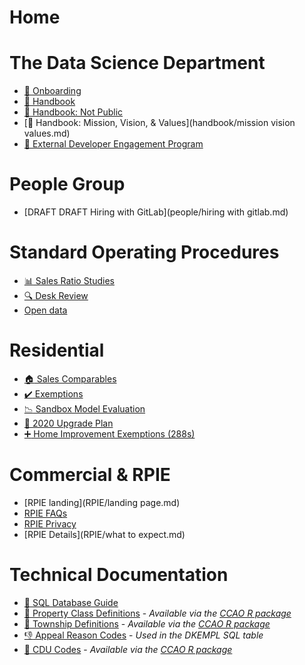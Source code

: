 # Home

# The Data Science Department

 * [:handshake: Onboarding](handbook/onboarding.md)
 * [:blue_book: Handbook](handbook/handbook.md)
 * [:blue_book: Handbook: Not Public](handbook/not-public.md)
 * [:blue_book: Handbook: Mission, Vision, & Values](handbook/mission vision values.md)
 * [:construction_worker: External Developer Engagement Program](contributing/contributing.md)

# People Group
 * [DRAFT DRAFT Hiring with GitLab](people/hiring with gitlab.md)

# Standard Operating Procedures

 * [:bar_chart: Sales Ratio Studies](sops/sales-ratio-studies.md)
 * [:mag: Desk Review](sops/desk-review.md)
 * [Open data](sops/open-data.md)

# Residential

 * [:house: Sales Comparables](residential/sales-comps.md)
 * [:heavy_check_mark: Exemptions](residential/exemptions.md)
 * [:chart_with_downwards_trend: Sandbox Model Evaluation](residential/sandbox-model-evaluation.md)
 * [:rocket: 2020 Upgrade Plan](residential/pipeline/upgrade-plan-2020.md)
 * [:heavy_plus_sign: Home Improvement Exemptions (288s)](residential/addchars.md)

# Commercial & RPIE
 * [RPIE landing](RPIE/landing page.md)
 * [RPIE FAQs](RPIE/faq.md)
 * [RPIE Privacy](RPIE/privacy.md)
 * [RPIE Details](RPIE/what to expect.md)

# Technical Documentation

 * [:file_folder: SQL Database Guide](data/sql-database-guide.md)
 * [:bank: Property Class Definitions](data/class-definitions.pdf) - *Available via the [CCAO R package](https://gitlab.com/ccao-data-science---modeling/packages/ccao)*
 * [:round_pushpin: Township Definitions](data/townships.md) - *Available via the [CCAO R package](https://gitlab.com/ccao-data-science---modeling/packages/ccao)*
 * [:thumbsdown: Appeal Reason Codes](https://prodassets.cookcountyassessor.com/s3fs-public/form_documents/reasoncodes.pdf) - *Used in the DKEMPL SQL table*
 * [:construction: CDU Codes](data/cdus.md) - *Available via the [CCAO R package](https://gitlab.com/ccao-data-science---modeling/packages/ccao)*